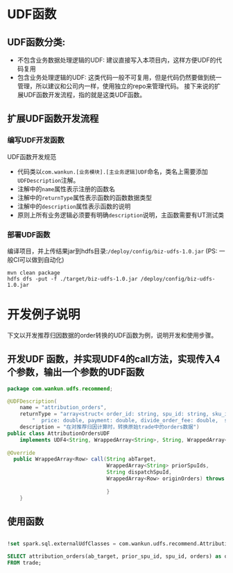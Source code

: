 # UDF函数

## UDF函数分类:

* 不包含业务数据处理逻辑的UDF: 建议直接写入本项目内，这样方便UDF的代码复用
* 包含业务处理逻辑的UDF: 这类代码一般不可复用，但是代码仍然要做到统一管理，所以建议和公司内一样，使用独立的repo来管理代码。
接下来说的扩展UDF函数开发流程，指的就是这类UDF函数。

## 扩展UDF函数开发流程

### 编写UDF开发函数 

UDF函数开发规范

* 代码类以`com.wankun.[业务模块].[主业务逻辑]UDF`命名，类名上需要添加`UDFDescription`注解。
* 注解中的`name`属性表示注册的函数名
* 注解中的`returnType`属性表示函数的函数数据类型
* 注解中的`description`属性表示函数的说明
* 原则上所有业务逻辑必须要有明确`description`说明，主函数需要有UT测试类

### 部署UDF函数

编译项目，并上传结果jar到hdfs目录:`/deploy/config/biz-udfs-1.0.jar` (PS: 一般CI可以做到自动化)

```
mvn clean package
hdfs dfs -put -f ./target/biz-udfs-1.0.jar /deploy/config/biz-udfs-1.0.jar
```

# 开发例子说明

下文以开发推荐归因数据的order转换的UDF函数为例，说明开发和使用步骤。

## 开发UDF 函数，并实现UDF4的call方法，实现传入4个参数，输出一个参数的UDF函数

```java
package com.wankun.udfs.recommend;

@UDFDescription(
    name = "attribution_orders",
    returnType = "array<struct< order_id: string, spu_id: string, sku_id: string, quantity: int,\n" +
        "  price: double, payment: double, divide_order_fee: double,  status: string, attribution: string >>",
    description = "在对推荐归因计算时，转换原始trade中的orders数据")
public class AttributionOrdersUDF
    implements UDF4<String, WrappedArray<String>, String, WrappedArray<Row>, WrappedArray<Row>> {
  
@Override
  public WrappedArray<Row> call(String abTarget,
                                WrappedArray<String> priorSpuIds,
                                String dispatchSpuId,
                                WrappedArray<Row> originOrders) throws Exception {
  
                                }
    }
```

## 使用函数

```sql

!set spark.sql.externalUdfClasses = com.wankun.udfs.recommend.AttributionOrdersUDF;

SELECT attribution_orders(ab_target, prior_spu_id, spu_id, orders) as orders 
FROM trade;
```